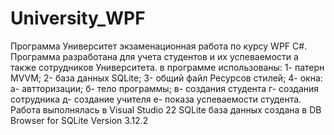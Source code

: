 # University_WPF
Программа Университет экзаменационная работа по курсу WPF C#.
Программа разработана для учета студентов и их успеваемости а также сотрудников Университета.
в программе использованы:
  1- патерн MVVM;
  2- база данных SQLite;
  3- общий файл Ресурсов стилей;
  4- окна:
    а- автторизации;
    б- тело программы;
    в- создания студента
    г- создания сотрудника
    д- создание учителя
    е- показа успеваемости студента.
 Работа выполнялась в Visual Studio 22
 SQLite база данных создана в DB Browser for SQLite Version 3.12.2
